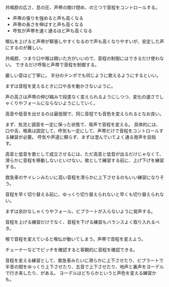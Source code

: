 共鳴腔の広さ、息の圧、声帯の開け閉め、の三つで音程をコントロールする。

- 声帯の張りを強めると声も高くなる
- 声帯の長さを伸ばすと声も高くなる
- 呼気が声帯を速く通るほど声も高くなる

喉仏を上げると声帯が緊張しやすくなるので声も高くなりやすいが、安定した声にするのが難しい。

共鳴腔、つまり口や喉は開いた方がいいので、音程の制御にはできるだけ使わない。
できるだけ呼吸と声帯で音程を制御する。

厳しい音ほど丁寧に。
半分のテンポでも同じように歌えるようにするといい。

まずは音程を変えるときに口や舌を動かさないように。

声の高さは声帯の伸び縮みで段差なく変えられるようにしつつ、変化の速さでしゃくりやフォールにならないようにしていく。

高音や低音を出せるのは最低限で、同じ音程でも音色を変えられるとなお良い。

まず、気流と調音を一定に保った状態で、発声で音程を変える。
具体的には、口や舌、喉奥は固定して、呼気も一定にして、声帯だけで音程をコントロールする練習が必要。
呼気や声道に頼らず、まずは澄んでいてよく通る発声を目指す。

高音と低音を歌として成立させるには、ただ高音と低音が出るだけじゃなくて、滑らかに音程を移動しないといけない。歌として練習する前に、上げ下げを練習する。

救急車のサイレンみたいに高い音程を滑らかに上下させるのもいい練習になりそう。

音程を早く切り替える前に、ゆっくり切り替えられないと早くも切り替えられない。

まずは余計なしゃくりやフォール、ビブラートが入らないように発声する。

音程を上げる練習だけでなく、音程を下げる練習もバランスよく取り入れるべき。

喉で音程を変えていると喉仏が動いてしまう。声帯で音程を変えよう。

チューナーなどでピッチを確認すると客観的に音程を確認できる。

音程を変える練習として、救急車みたいに滑らかに上下させたり、ビブラートで半音の間をゆっくり上下させたり、五音で上下させたり、地声と裏声をヨーデルで行き来したり、がある。
ヨーデルはどちらかというと声色を変える練習かも。
